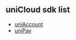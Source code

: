 ## uniCloud sdk list

- [uniAccount](./src/entry/uni-account/README.md)
- [uniPay](./src/entry/uni-pay/README.md)

